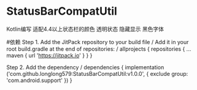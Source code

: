 # StatusBarCompatUtil
Kotlin编写 适配4.4以上状态栏的颜色 透明状态 隐藏显示 黑色字体








#依赖
Step 1. Add the JitPack repository to your build file /
Add it in your root build.gradle at the end of repositories: /
allprojects {
		repositories {
			...
			maven { url 'https://jitpack.io' }
		}
	}
  
  Step 2. Add the dependency /
  dependencies {
	       implementation ('com.github.longlong579:StatusBarCompatUtil:v1.0.0', { exclude group: 'com.android.support' })
	}
  
